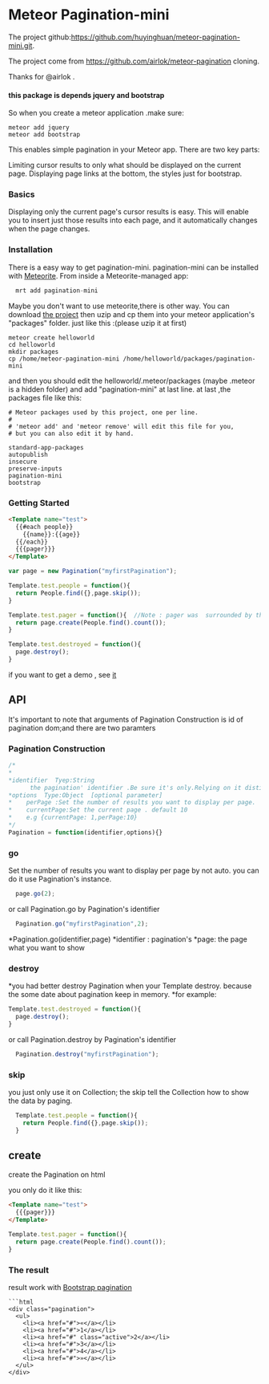 Meteor Pagination-mini
==============================================
The project github:https://github.com/huyinghuan/meteor-pagination-mini.git.

The project come from https://github.com/airlok/meteor-pagination cloning.

Thanks for @airlok .

#### this package is  depends jquery and bootstrap

So when you create a meteor application .make sure:

```shell
meteor add jquery
meteor add bootstrap
```

This enables simple pagination in your Meteor app. There are two key parts:

   Limiting cursor results to only what should be displayed on the current page.
   Displaying page links at the bottom, the styles just for bootstrap.

### Basics

Displaying only the current page's cursor results is easy. This will enable you to insert just those results into each page, and it automatically changes when the page changes. 

### Installation
  There is a easy way to get pagination-mini.
  pagination-mini can be installed with [Meteorite](https://github.com/oortcloud/meteorite/). From inside a Meteorite-managed app:

```js
  mrt add pagination-mini
```

  Maybe you don't want to use meteorite,there is other way.
  You can download [the project](https://github.com/huyinghuan/meteor-pagination-mini/archive/v0.0.2.zip) then uzip and cp them into your meteor application's "packages" folder.
  just like this :(please uzip it at first)

```shell
meteor create helloworld
cd helloworld
mkdir packages
cp /home/meteor-pagination-mini /home/helloworld/packages/pagination-mini
```
  and then you should edit the helloworld/.meteor/packages  (maybe .meteor is a hidden folder) and add "pagination-mini" at last line.
  at last ,the packages file like this:

```
# Meteor packages used by this project, one per line.
#
# 'meteor add' and 'meteor remove' will edit this file for you,
# but you can also edit it by hand.

standard-app-packages
autopublish
insecure
preserve-inputs
pagination-mini
bootstrap
```

### Getting Started

```html
<Template name="test">
  {{#each people}}
    {{name}}:{{age}}
  {{/each}}
  {{{pager}}}
</Template>
```


```js
var page = new Pagination("myfirstPagination");

Template.test.people = function(){
  return People.find({},page.skip());
}

Template.test.pager = function(){  //Note : pager was  surrounded by three '{}'. example {{{pager}}} 
  return page.create(People.find().count());
}

Template.test.destroyed = function(){
  page.destroy();
}
```
if you want to get a demo , see [it](https://github.com/huyinghuan/pagination-mini-test)

## API

It's important to note that arguments of Pagination Construction is id  of pagination dom;and there are two paramters

### Pagination Construction

```js
/*
*
*identifier  Tyep:String
      the pagination' identifier .Be sure it's only.Relying on it distinguish different pagination if there are two or more {{{pager}}} on the same Template. 
*options  Type:Object  [optional parameter]
*    perPage :Set the number of results you want to display per page.  default 1
*    currentPage:Set the current page . default 10
*    e.g {currentPage: 1,perPage:10}  
*/
Pagination = function(identifier,options){}
```
### go
Set the number of results you want to display per page by not auto. 
you can do it use Pagination's instance.
```js
  page.go(2);
```
or call Pagination.go by Pagination's identifier

```js
  Pagination.go("myfirstPagination",2);
```

*Pagination.go(identifier,page)
  *identifier : pagination's
  *page: the page what you want to show

### destroy
  *you had better destroy Pagination when your Template destroy. because the some date about pagination keep in memory.
  *for example:
```js
Template.test.destroyed = function(){
  page.destroy();
}
```
or call Pagination.destroy by Pagination's identifier

```js
  Pagination.destroy("myfirstPagination");
```

### skip
you just only use it on Collection; the skip tell the Collection how to show the data by  paging.

```js
  Template.test.people = function(){
    return People.find({},page.skip());
  }
```

## create

create the Pagination on html

you only do it like this:

```html
<Template name="test">
  {{{pager}}}
</Template>
```

```js
Template.test.pager = function(){
  return page.create(People.find().count());
}
```


### The result 
  
  result work with [Bootstrap pagination](http://twitter.github.com/bootstrap/components.html#pagination) 

    ```html
    <div class="pagination">
      <ul>
        <li><a href="#">«</a></li>
        <li><a href="#">1</a></li>
        <li><a href="#" class="active">2</a></li>
        <li><a href="#">3</a></li>
        <li><a href="#">4</a></li>
        <li><a href="#">»</a></li>
      </ul>
    </div>